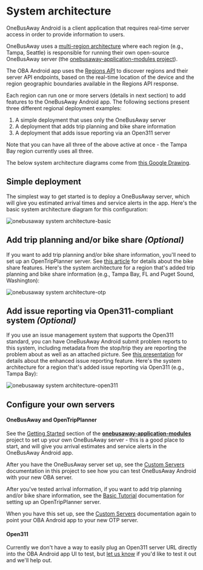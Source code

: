 # System architecture

OneBusAway Android is a client application that requires real-time server access in order to provide information to users.

OneBusAway uses a [multi-region architecture](https://github.com/OneBusAway/onebusaway/wiki/Multi-Region) where each region (e.g., Tampa, Seattle) is responsible for running their own open-source OneBusAway server (the [onebusaway-application-modules project](https://github.com/OneBusAway/onebusaway-application-modules)). 

The OBA Android app uses the [Regions API](http://regions.onebusaway.org/regions-v3.json) to discover regions and their server API endpoints, based on the real-time location of the device and the region geographic boundaries available in the Regions API response.

Each region can run one or more servers (details in next section) to add features to the OneBusAway Android app.  The following sections present three different regional deployment examples:
1. A simple deployment that uses only the OneBusAway server
2. A deployment that adds trip planning and bike share information
3. A deployment that adds issue reporting via an Open311 server

Note that you can have all three of the above active at once - the Tampa Bay region currently uses all three.

The below system architecture diagrams come from [this Google Drawing](https://docs.google.com/drawings/d/1Z4D8n1PPI7U-G1VgYxehsvyGeVBv6mveGTkgfSbKhCo/edit?usp=sharing).

## Simple deployment

The simplest way to get started is to deploy a OneBusAway server, which will give you estimated arrival times and service alerts in the app.  Here's the basic system architecture diagram for this configuration:

![onebusaway system architecture-basic](https://user-images.githubusercontent.com/928045/32296017-5dd339e4-bf21-11e7-962c-327cf071b5ba.png)

## Add trip planning and/or bike share *(Optional)*

If you want to add trip planning and/or bike share information, you'll need to set up an OpenTripPlanner server.  See [this article](https://medium.com/@sjbarbeau/bike-share-launches-in-onebusaway-3452c08c0ed) for details about the bike share features.  Here's the system architecture for a region that's added trip planning and bike share information (e.g., Tampa Bay, FL and Puget Sound, Washington):

![onebusaway system architecture-otp](https://user-images.githubusercontent.com/928045/32296042-69aa4726-bf21-11e7-8123-1f80c17fee4c.png)

## Add issue reporting via Open311-compliant system *(Optional)*

If you use an issue management system that supports the Open311 standard, you can have OneBusAway Android submit problem reports to this system, including metadata from the stop/trip they are reporting the problem about as well as an attached picture.  See [this presentation](https://www.slideshare.net/sjbarbeau/2017-seeclickfix-workshop-closing-the-loop-improving-transit-through-crowdsourced-information) for details about the enhanced issue reporting feature.  Here's the system architecture for a region that's added issue reporting via Open311 (e.g., Tampa Bay):

![onebusaway system architecture-open311](https://user-images.githubusercontent.com/928045/32296055-721a068a-bf21-11e7-922d-f167118d2390.png)

## Configure your own servers

#### OneBusAway and OpenTripPlanner

See the [Getting Started](https://github.com/OneBusAway/onebusaway-application-modules#getting-started) section of the [**onebusaway-application-modules**](https://github.com/OneBusAway/onebusaway-application-modules) project to set up your own OneBusAway server - this is a good place to start, and will give you arrival estimates and service alerts in the OneBusAway Android app.

After you have the OneBusAway server set up, see the [Custom Servers](CUSTOM_SERVERS.md) documentation in this project to see how you can test OneBusAway Android with your new OBA server.

After you've tested arrival information, if you want to add trip planning and/or bike share information, see the [Basic Tutorial](http://docs.opentripplanner.org/en/latest/Basic-Tutorial/) documentation for setting up an OpenTripPlanner server.

When you have this set up, see the [Custom Servers](CUSTOM_SERVERS.md#opentripplanner-api-server) documentation again to point your OBA Android app to your new OTP server.

#### Open311

Currently we don't have a way to easily plug an Open311 server URL directly into the OBA Android app UI to test, but [let us know](https://github.com/OneBusAway/onebusaway/wiki/Contact-Us) if you'd like to test it out and we'll help out.
